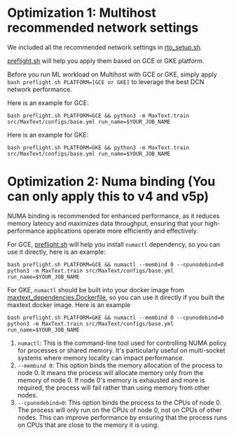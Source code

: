 # Optimization 1: Multihost recommended network settings
We included all the recommended network settings in [rto_setup.sh](https://github.com/google/maxtext/blob/main/rto_setup.sh). 

[preflight.sh](https://github.com/google/maxtext/blob/main/preflight.sh) will help you apply them based on GCE or GKE platform.

Before you run ML workload on Multihost with GCE or GKE, simply apply `bash preflight.sh PLATFORM=[GCE or GKE]` to leverage the best DCN network performance.

Here is an example for GCE:
```
bash preflight.sh PLATFORM=GCE && python3 -m MaxText.train src/MaxText/configs/base.yml run_name=$YOUR_JOB_NAME
```

Here is an example for GKE:
```
bash preflight.sh PLATFORM=GKE && python3 -m MaxText.train src/MaxText/configs/base.yml run_name=$YOUR_JOB_NAME
```

# Optimization 2: Numa binding (You can only apply this to v4 and v5p)
NUMA binding is recommended for enhanced performance, as it reduces memory latency and maximizes data throughput, ensuring that your high-performance applications operate more efficiently and effectively.

For GCE, 
[preflight.sh](https://github.com/google/maxtext/blob/main/preflight.sh) will help you install `numactl` dependency, so you can use it directly, here is an example:

```
bash preflight.sh PLATFORM=GCE && numactl --membind 0 --cpunodebind=0 python3 -m MaxText.train src/MaxText/configs/base.yml run_name=$YOUR_JOB_NAME
```

For GKE,
`numactl` should be built into your docker image from [maxtext_dependencies.Dockerfile](https://github.com/google/maxtext/blob/main/maxtext_dependencies.Dockerfile), so you can use it directly if you built the maxtext docker image. Here is an example

```
bash preflight.sh PLATFORM=GKE && numactl --membind 0 --cpunodebind=0 python3 -m MaxText.train src/MaxText/configs/base.yml run_name=$YOUR_JOB_NAME
```

1. `numactl`: This is the command-line tool used for controlling NUMA policy for processes or shared memory. It's particularly useful on multi-socket systems where memory locality can impact performance.
2. `--membind 0`: This option binds the memory allocation of the process to node 0. It means the process will allocate memory only from the memory of node 0. If node 0's memory is exhausted and more is required, the process will fail rather than using memory from other nodes.
3. `--cpunodebind=0`: This option binds the process to the CPUs of node 0. The process will only run on the CPUs of node 0, not on CPUs of other nodes. This can improve performance by ensuring that the process runs on CPUs that are close to the memory it is using.
